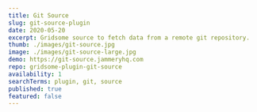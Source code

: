 ```yaml
---
title: Git Source
slug: git-source-plugin
date: 2020-05-20
excerpt: Gridsome source to fetch data from a remote git repository.
thumb: ./images/git-source.jpg
image: ./images/git-source-large.jpg
demo: https://git-source.jammeryhq.com
repo: gridsome-plugin-git-source
availability: 1
searchTerms: plugin, git, source
published: true
featured: false
---
```

